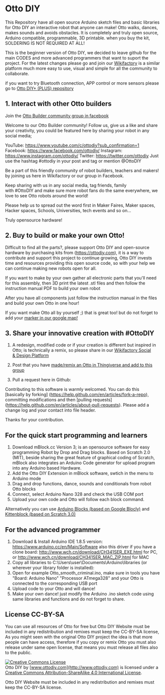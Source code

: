 # Otto DIY

This Repository have all open source Arduino sketch files and basic libraries for Otto DIY an interactive robot that anyone can make!
Otto walks, dances, makes sounds and avoids obstacles. It is completely and truly open source, Arduino compatible, programmable, 3D printable. when you buy the kit, SOLDERING IS NOT REQUIRED AT ALL!

This is the beginner version of Otto DIY, we decided to leave github for the main CODES and more advanced programmers that want to suport the project. For the latest changes please go and join our [Wikifactory](https://wikifactory.com/+OttoDIY/otto-diy) is a similar platform much more easy to use, visual and simple for all the community to collaborate.

if you want to try Bluetooth connection, APP control or more sensors please go to [Otto DIY+ (PLUS) repository](https://wikifactory.com/+OttoDIY/otto-diy-plus)

## 1. Interact with other Otto builders
Join the [Otto Builder community group in facebook](https://www.facebook.com/groups/ottodiy/)

Welcome to our Otto Builder community!
Follow us, give us a like and share your creativity, you could be featured here by sharing your robot in any social media;

YouTube: https://www.youtube.com/c/ottodiy?sub_confirmation=1﻿
Facebook: https://www.facebook.com/ottodiy/﻿
Instagram: https://www.instagram.com/ottodiy/﻿
Twitter: https://twitter.com/ottodiy﻿
Just use the hashtag #ottodiy in your post and tag or mention @OttoDIY

Be a part of this friendly community of robot builders, teachers and makers! by joining us here in Wikifactory or our group in Facebook.

Keep sharing with us in any social media, tag friends, family with #OttoDIY and make sure more robot fans do the same everywhere, we love to see Otto robots around the world!

Please help us to spread out the word first in Maker Faires, Maker spaces, Hacker spaces, Schools, Universities, tech events and so on...

Truly opensource hardware!

## 2. Buy to build or make your own Otto!
Difficult to find all the parts?, please support Otto DIY and open-source hardware by purchasing kits from (https://ottodiy.com), it is a way to contribute and support this project to continue growing, Otto DIY invests time and resources providing this open source code, 
so with your help we can continue making new robots open for all.

If you want to make by your own gather all electronic parts that you'll need for this assembly, then 3D print the latest .stl files and then follow the instruction manual PDF to build your own robot

After you have all components just follow the instruction manual in the files and build your own Otto in one hour!

If you want make Otto all by yourself ;) that is great too! but do not forget to add your [marker in our google map!](https://drive.google.com/open?id=1qXEfuS5egbF14gi8EUjJ6U-dITHoJJNZ&usp=sharing)

## 3. Share your innovative creation with #OttoDIY
1. A redesign, modified code or if your creation is different but inspired in Otto; is technically a remix, so please share in our [Wikifactory Social & Design Platform](https://wikifactory.com/+OttoDIY/projects)

2. Post that you have [made/remix an Otto in Thingiverse and add to this group](https://www.thingiverse.com/groups/ottodiy) 

3. Pull a request here in Github:

Contributing to this software is warmly welcomed. You can do this [basically by forking] (https://help.github.com/en/articles/fork-a-repo), committing modifications and then [pulling requests] (https://help.github.com/en/articles/about-pull-requests). Please add a change log and your contact into file header.

Thanks for your contribution.

## For the quick start programming and learners
1. Download mBlock.cc Version 3; is an opensource software for easy programming Robot by Drop and Drag blocks. Based on Scratch 2.0 (MIT), beside sharing the great feature of graphical coding of Scratch, mBlock also integrates an Arduino Code generator for upload program into any Arduino based Hardware.
2. Add the Otto DIY Extension in mBlock software, swtich in the menu to Arduino mode
3. Drag and drop functions, dance, sounds and conditionals from robot Otto blocks
4. Connect, select Arduino Nano 328 and check the USB COM port
5. Upload your own code and Otto will follow each block command.

Alternatively you can use [Arduino Blocks (based on Google Blocly)](http://www.arduinoblocks.com/web/project/20999) and [Kittenblock (based on Scratch 3.0)](https://kittenbot-docs-en.readthedocs.io/en/latest/kittenbot/02InstallKittenblock.html) 

## For the advanced programmer
1. Download & Install Arduino IDE 1.8.5 version: https://www.arduino.cc/en/Main/Software also this driver if you have a clone board: http://www.wch.cn/download/CH341SER_EXE.html for PC, or http://www.wch.cn/download/CH341SER_MAC_ZIP.html for MAC
2. Copy all libraries to C:\Users\user\Documents\Arduino\libraries (or wherever your library folder is installed):
3. Open  for example Otto_smooth_criminal.ino, make sure in tools you have "Board: Arduino Nano" "Processor ATmega328" and your Otto is connected to the corresponding USB port
4. Upload code to your Otto and will dance!
5. Make your own dance! just modify the Arduino .ino sketch code using same libraries and functions and do not forget to share.

## License CC-BY-SA
You can use all resources of Otto for free but Otto DIY Website must be included in any redistribution and remixes must keep the CC-BY-SA license, As you might seen with the original Otto DIY project the idea is that more people can have access, therefore if you copy or remix Otto you must also release under same open license, that means you must release all files also to the public.

<a rel="license" href="http://creativecommons.org/licenses/by-sa/4.0/"><img alt="Creative Commons License" style="border-width:0" src="https://i.creativecommons.org/l/by-sa/4.0/88x31.png" /></a><br /><span xmlns:dct="http://purl.org/dc/terms/" property="dct:title">Otto DIY</span> by <a xmlns:cc="http://creativecommons.org/ns#"  property="cc:attributionName"> [www.ottodiy.com](http://www.ottodiy.com) </a> is licensed under a <a rel="license" href="http://creativecommons.org/licenses/by-sa/4.0/">Creative Commons Attribution-ShareAlike 4.0 International License</a>.

Otto DIY Website must be included in any redistribution and remixes must keep the CC-BY-SA license.
